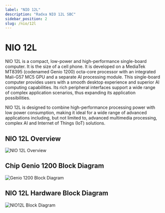 ```yaml
---
label: "NIO 12L"
description: "Radxa NIO 12L SBC"
sidebar_position: 2
slug: /nio/12l
---
```


# NIO 12L

NIO 12L is a compact, low-power and high-performance single-board computer. It is the size of a cell phone. It is developed on a MediaTek MT8395 (codenamed Genio 1200) octa-core processor with an integrated Mali-G57 MC5 GPU and a separate AI processing module. This single-board computer provides users with a smooth desktop experience and superior AI computing capabilities. Its rich peripheral interfaces support a wide range of complex application scenarios, thus expanding its application possibilities.

NIO 12L is designed to combine high-performance processing power with low power consumption, making it ideal for a wide range of advanced applications including, but not limited to, advanced multimedia processing, complex AI and Internet of Things (IoT) solutions.

## NIO 12L Overview

![NIO 12L Overview](/img/nio/nio12l/n12l_overview.webp)

## Chip Genio 1200 Block Diagram

![Genio 1200 Block Diagram](/img/nio/nio12l/hw_soc_g1200_block.svg)

## NIO 12L Hardware Block Diagram

![NIO12L Block Diagram](/img/nio/nio12l/NIO12L_Block_Diagram.svg)
